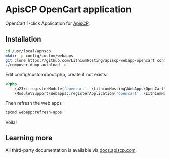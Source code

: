 # ApisCP OpenCart application

OpenCart 1-click Application for [ApisCP](https://apiscp.com).

## Installation

```bash
cd /usr/local/apnscp
mkdir -p config/custom/webapps
git clone https://github.com/LithiumHosting/apiscp-webapp-opencart config/custom/webapps/opencart
./composer dump-autoload -o
```
Edit config/custom/boot.php, create if not exists:

```php
<?php
	\a23r::registerModule('opencart', \LithiumHosting\WebApps\OpenCart\OpenCart_Module::class);
	\Module\Support\Webapps::registerApplication('opencart', \LithiumHosting\WebApps\OpenCart\Handler::class);
```

Then refresh the web apps
```bash
cpcmd webapp:refresh-apps
```

Voila!

## Learning more
All third-party documentation is available via [docs.apiscp.com](https://docs.apiscp.com/admin/webapps/Custom/).
